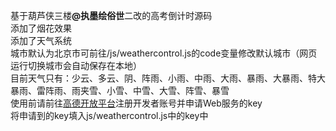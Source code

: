 基于葫芦侠三楼<strong>@执墨绘俗世</strong>二改的高考倒计时源码
<br>添加了烟花效果
<br>添加了天气系统
<br>城市默认为北京市可前往/js/weathercontrol.js的code变量修改默认城市（网页运行切换城市会自动保存在本地）
<br>目前天气只有：少云、多云、阴、阵雨、小雨、中雨、大雨、暴雨、大暴雨、特大暴雨、雷阵雨、雨夹雪、小雪、中雪、大雪、阵雪、暴雪
<br>使用前请前往<a href="https://lbs.amap.com/">高德开放平台</a>注册开发者账号并申请Web服务的key
<br>将申请到的key填入js/weathercontrol.js中的key中

